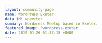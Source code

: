 ```yaml
---
layout: community-page
name: WordPress Exeter
data_id: wpexeter
summary: Wordpress Meetup based in Exeter.
featured_image: 'wordpress-exeter'
date: 2019-01-26 01:37:15 +0000
---
```

